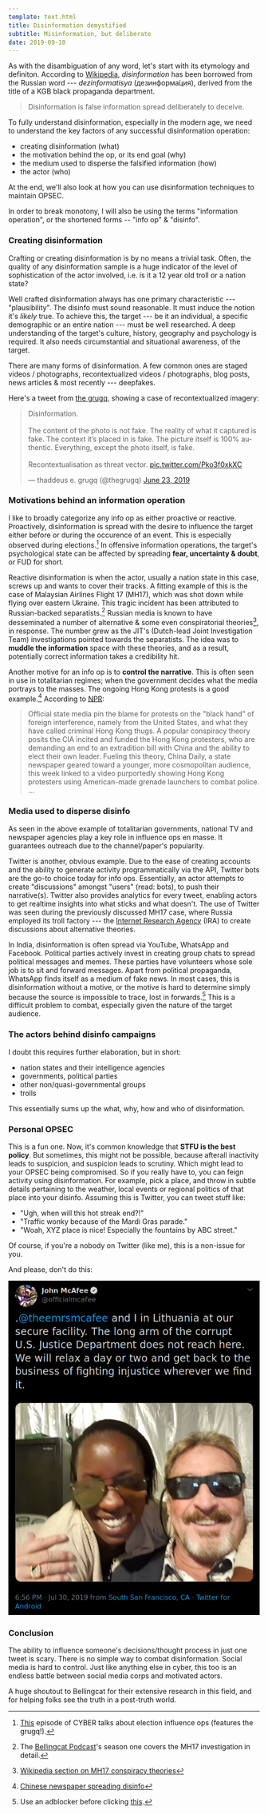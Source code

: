 ```yaml
---
template: text.html
title: Disinformation demystified
subtitle: Misinformation, but deliberate
date: 2019-09-10
---
```


As with the disambiguation of any word, let's start with its etymology and definiton.
According to [Wikipedia](https://en.wikipedia.org/wiki/Disinformation),
_disinformation_ has been borrowed from the Russian word --- _dezinformatisya_ (дезинформа́ция),
derived from the title of a KGB black propaganda department.

> Disinformation is false information spread deliberately to deceive.

To fully understand disinformation, especially in the modern age, we need to understand the
key factors of any successful disinformation operation:

- creating disinformation (what)
- the motivation behind the op, or its end goal (why)
- the medium used to disperse the falsified information (how)
- the actor (who)

At the end, we'll also look at how you can use disinformation techniques to maintain OPSEC.

In order to break monotony, I will also be using the terms "information operation", or the shortened
forms -- "info op" & "disinfo".

### Creating disinformation

Crafting or creating disinformation is by no means a trivial task. Often, the quality
of any disinformation sample is a huge indicator of the level of sophistication of the
actor involved, i.e. is it a 12 year old troll or a nation state?

Well crafted disinformation always has one primary characteristic --- "plausibility".
The disinfo must sound reasonable. It must induce the notion it's _likely_ true. 
To achieve this, the target --- be it an individual, a specific demographic or an entire
nation --- must be well researched. A deep understanding of the target's culture, history,
geography and psychology is required. It also needs circumstantial and situational awareness,
of the target.

There are many forms of disinformation. A few common ones are staged videos / photographs, 
recontextualized videos / photographs, blog posts, news articles & most recently --- deepfakes.

Here's a tweet from [the grugq](https://twitter.com/thegrugq), showing a case of recontextualized
imagery:

<blockquote class="twitter-tweet" data-dnt="true" data-theme="dark" data-link-color="#00ffff">
<p lang="en" dir="ltr">Disinformation.
<br><br>
The content of the photo is not fake. The reality of what it captured is fake. The context it’s placed in is fake. The picture itself is 100% authentic. Everything, except the photo itself, is fake.
<br><br>Recontextualisation as threat vector. 
<a href="https://t.co/Pko3f0xkXC">pic.twitter.com/Pko3f0xkXC</a>
</p>&mdash; thaddeus e. grugq (@thegrugq) 
<a href="https://twitter.com/thegrugq/status/1142759819020890113?ref_src=twsrc%5Etfw">June 23, 2019</a>
</blockquote>
<script async src="https://platform.twitter.com/widgets.js" charset="utf-8"></script> 

### Motivations behind an information operation

I like to broadly categorize any info op as either proactive or reactive. 
Proactively, disinformation is spread with the desire to influence the target
either before or during the occurence of an event. This is especially observed
during elections.[^1]
In offensive information operations, the target's psychological state can be affected by
spreading **fear, uncertainty & doubt**, or FUD for short.

Reactive disinformation is when the actor, usually a nation state in this case,
screws up and wants to cover their tracks. A fitting example of this is the case
of Malaysian Airlines Flight 17 (MH17), which was shot down while flying over 
eastern Ukraine. This tragic incident has been attributed to Russian-backed 
separatists.[^2] 
Russian media is known to have desseminated a number of alternative & some even
conspiratorial theories[^3], in response. The number grew as the JIT's (Dutch-lead Joint
Investigation Team) investigations pointed towards the separatists. 
The idea was to **muddle the information** space with these theories, and as a result,
potentially correct information takes a credibility hit.

Another motive for an info op is to **control the narrative**. This is often seen in use
in totalitarian regimes; when the government decides what the media portrays to the
masses. The ongoing Hong Kong protests is a good example.[^4] According to [NPR](https://www.npr.org/2019/08/14/751039100/china-state-media-present-distorted-version-of-hong-kong-protests):

> Official state media pin the blame for protests on the "black hand" of foreign interference, 
> namely from the United States, and what they have called criminal Hong Kong thugs.
> A popular conspiracy theory posits the CIA incited and funded the Hong Kong protesters, 
> who are demanding an end to an extradition bill with China and the ability to elect their own leader.
> Fueling this theory, China Daily, a state newspaper geared toward a younger, more cosmopolitan audience, 
> this week linked to a video purportedly showing Hong Kong protesters using American-made grenade launchers to combat police.
> ...


### Media used to disperse disinfo

As seen in the above example of totalitarian governments, national TV and newspaper agencies
play a key role in influence ops en masse. It guarantees outreach due to the channel/paper's
popularity.

Twitter is another, obvious example. Due to the ease of creating accounts and the ability to
generate activity programmatically via the API, Twitter bots are the go-to choice today for 
info ops. Essentially, an actor attempts to create "discussions" amongst "users" (read: bots),
to push their narrative(s). Twitter also provides analytics for every tweet, enabling actors to
get realtime insights into what sticks and what doesn't.
The use of Twitter was seen during the previously discussed MH17 case, where Russia employed its troll
factory --- the [Internet Research Agency](https://en.wikipedia.org/wiki/Internet_Research_Agency) (IRA)
to create discussions about alternative theories.

In India, disinformation is often spread via YouTube, WhatsApp and Facebook. Political parties
actively invest in creating group chats to spread political messages and memes. These parties
have volunteers whose sole job is to sit and forward messages.
Apart from political propaganda, WhatsApp finds itself as a medium of fake news. In most cases,
this is disinformation without a motive, or the motive is hard to determine simply because
the source is impossible to trace, lost in forwards.[^5]
This is a difficult problem to combat, especially given the nature of the target audience.

### The actors behind disinfo campaigns

I doubt this requires further elaboration, but in short:

- nation states and their intelligence agencies
- governments, political parties
- other non/quasi-governmental groups
- trolls

This essentially sums up the what, why, how and who of disinformation. 

### Personal OPSEC

This is a fun one. Now, it's common knowledge that
**STFU is the best policy**. But sometimes, this might not be possible, because
afterall inactivity leads to suspicion, and suspicion leads to scrutiny. Which might
lead to your OPSEC being compromised.
So if you really have to, you can feign activity using disinformation. For example,
pick a place, and throw in subtle details pertaining to the weather, local events
or regional politics of that place into your disinfo. Assuming this is Twitter, you can
tweet stuff like:

- "Ugh, when will this hot streak end?!"
- "Traffic wonky because of the Mardi Gras parade."
- "Woah, XYZ place is nice! Especially the fountains by ABC street."

Of course, if you're a nobody on Twitter (like me), this is a non-issue for you.

And please, don't do this:

![mcafee opsecfail](/static/img/mcafeetweet.png)

### Conclusion

The ability to influence someone's decisions/thought process in just one tweet is 
scary. There is no simple way to combat disinformation. Social media is hard to control.
Just like anything else in cyber, this too is an endless battle between social media corps
and motivated actors.

A huge shoutout to Bellingcat for their extensive research in this field, and for helping
folks see the truth in a post-truth world.

[^1]: [This](https://www.vice.com/en_us/article/ev3zmk/an-expert-explains-the-many-ways-our-elections-can-be-hacked) episode of CYBER talks about election influence ops (features the grugq!). 
[^2]: The [Bellingcat Podcast](https://www.bellingcat.com/category/resources/podcasts/)'s season one covers the MH17 investigation in detail.
[^3]: [Wikipedia section on MH17 conspiracy theories](https://en.wikipedia.org/wiki/Malaysia_Airlines_Flight_17#Conspiracy_theories)
[^4]: [Chinese newspaper spreading disinfo](https://twitter.com/gdead/status/1171032265629032450)
[^5]: Use an adblocker before clicking [this](https://www.news18.com/news/tech/fake-whatsapp-message-of-child-kidnaps-causing-mob-violence-in-madhya-pradesh-2252015.html).

